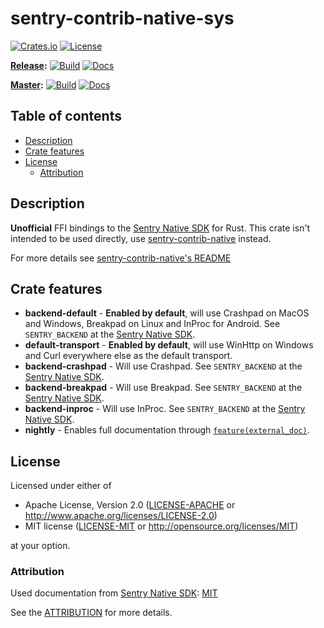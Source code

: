 # sentry-contrib-native-sys

[![Crates.io](https://img.shields.io/crates/v/sentry-contrib-native-sys.svg)](https://crates.io/crates/sentry-contrib-native-sys)
[![License](https://img.shields.io/crates/l/sentry-contrib-native)](https://github.com/daxpedda/sentry-contrib-native/blob/master/LICENSE)

**[Release](https://github.com/daxpedda/sentry-contrib-native/tree/release):**
[![Build](https://github.com/daxpedda/sentry-contrib-native/workflows/CI/badge.svg?branch=release)](https://github.com/daxpedda/sentry-contrib-native/actions?query=workflow%3ACI+branch%3Arelease)
[![Docs](https://docs.rs/sentry-contrib-native-sys/badge.svg)](https://docs.rs/sentry-contrib-native-sys)

**[Master](https://github.com/daxpedda/sentry-contrib-native):**
[![Build](https://github.com/daxpedda/sentry-contrib-native/workflows/CI/badge.svg?branch=master)](https://github.com/daxpedda/sentry-contrib-native/actions?query=workflow%3ACI+branch%3Amaster)
[![Docs](https://github.com/daxpedda/sentry-contrib-native/workflows/docs/badge.svg)](https://daxpedda.github.io/sentry-contrib-native/master/doc/sentry_contrib_native_sys)

## Table of contents

- [Description](#description)
- [Crate features](#crate-features)
- [License](#license)
  - [Attribution](#attribution)

## Description

**Unofficial** FFI bindings to the
[Sentry Native SDK](https://github.com/getsentry/sentry-native) for Rust. This
crate isn't intended to be used directly, use
[sentry-contrib-native](https://crates.io/crates/sentry-contrib-native) instead.

For more details see
[sentry-contrib-native's README](https://github.com/daxpedda/sentry-contrib-native/blob/master/README.md)

## Crate features

- **backend-default** - **Enabled by default**, will use Crashpad on MacOS and
  Windows, Breakpad on Linux and InProc for Android. See `SENTRY_BACKEND` at the
  [Sentry Native SDK](https://github.com/getsentry/sentry-native).
- **default-transport** - **Enabled by default**, will use WinHttp on Windows
  and Curl everywhere else as the default transport.
- **backend-crashpad** - Will use Crashpad. See `SENTRY_BACKEND` at the
  [Sentry Native SDK](https://github.com/getsentry/sentry-native).
- **backend-breakpad** - Will use Breakpad. See `SENTRY_BACKEND` at the
  [Sentry Native SDK](https://github.com/getsentry/sentry-native).
- **backend-inproc** - Will use InProc. See `SENTRY_BACKEND` at the
  [Sentry Native SDK](https://github.com/getsentry/sentry-native).
- **nightly** - Enables full documentation through
  [`feature(external_doc)`](https://doc.rust-lang.org/unstable-book/language-features/external-doc.html).

## License

Licensed under either of

- Apache License, Version 2.0
  ([LICENSE-APACHE](https://github.com/daxpedda/sentry-contrib-native/blob/master/sentry-contrib-native-sys/LICENSE-APACHE)
  or http://www.apache.org/licenses/LICENSE-2.0)
- MIT license
  ([LICENSE-MIT](https://github.com/daxpedda/sentry-contrib-native/blob/master/sentry-contrib-native-sys/LICENSE-MIT)
  or http://opensource.org/licenses/MIT)

at your option.

### Attribution

Used documentation from
[Sentry Native SDK](https://github.com/getsentry/sentry-native):
[MIT](https://github.com/getsentry/sentry-native/blob/master/LICENSE)

See the
[ATTRIBUTION](https://github.com/daxpedda/sentry-contrib-native/blob/master/sentry-contrib-native-sys/ATTRIBUTION)
for more details.
